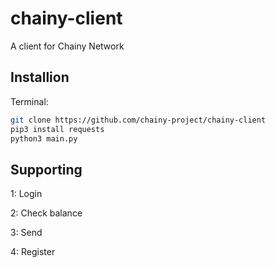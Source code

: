 # chainy-client
A client for Chainy Network

## Installion
Terminal:
```bash
git clone https://github.com/chainy-project/chainy-client
pip3 install requests
python3 main.py
```

## Supporting
1: Login


2: Check balance


3: Send


4: Register
